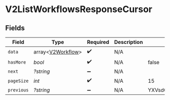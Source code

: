 # V2ListWorkflowsResponseCursor


## Fields

| Field                                                  | Type                                                   | Required                                               | Description                                            | Example                                                |
| ------------------------------------------------------ | ------------------------------------------------------ | ------------------------------------------------------ | ------------------------------------------------------ | ------------------------------------------------------ |
| `data`                                                 | array<[V2Workflow](../../models/shared/V2Workflow.md)> | :heavy_check_mark:                                     | N/A                                                    |                                                        |
| `hasMore`                                              | *bool*                                                 | :heavy_check_mark:                                     | N/A                                                    | false                                                  |
| `next`                                                 | *?string*                                              | :heavy_minus_sign:                                     | N/A                                                    |                                                        |
| `pageSize`                                             | *int*                                                  | :heavy_check_mark:                                     | N/A                                                    | 15                                                     |
| `previous`                                             | *?string*                                              | :heavy_minus_sign:                                     | N/A                                                    | YXVsdCBhbmQgYSBtYXhpbXVtIG1heF9yZXN1bHRzLol=           |